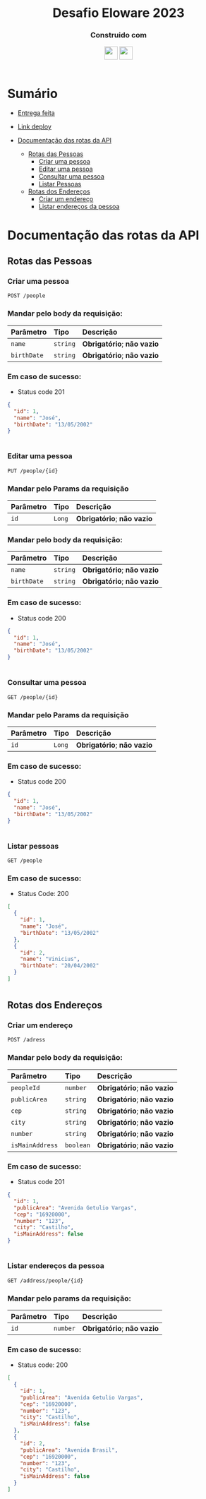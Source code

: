 <h1 align="center">
  Desafio Eloware 2023
</h1>

<div align="center">

  <h3>Construido com</h3>

  <img src="https://img.shields.io/badge/java-%23ED8B00.svg?style=for-the-badge&logo=java&logoColor=white" height="30px"/>
  <img src="https://img.shields.io/badge/spring-%236DB33F.svg?style=for-the-badge&logo=spring&logoColor=white" height="30px"/>

  <!-- Badges source: https://dev.to/envoy_/150-badges-for-github-pnk -->
</div>

<br/>

# Sumário

- [Entrega feita](#done)
- [Link deploy](#deploy)
- [Documentação das rotas da API](#api)

  - [Rotas das Pessoas](#people-routes)
    - [Criar uma pessoa](#post-people)
    - [Editar uma pessoa](#put-people)
    - [Consultar uma pessoa](#get-people-by-id)
    - [Listar Pessoas](#get-people)
  - [Rotas dos Endereços](#address-routes)
    - [Criar um endereço](#post-address)
    - [Listar endereços da pessoa](#get-address-by-people)

  <div id='api'/>

# Documentação das rotas da API

<div id='people-routes'/>

## Rotas das Pessoas

<div id='post-people'/>

### Criar uma pessoa

```http
POST /people
```

<h3>Mandar pelo body da requisição:</h3>

| Parâmetro   | Tipo     | Descrição                      |
| :---------- | :------- | :----------------------------- |
| `name`      | `string` | **Obrigatório**; **não vazio** |
| `birthDate` | `string` | **Obrigatório**; **não vazio** |

<h3>Em caso de sucesso:</h3>

- Status code 201

```json
{
  "id": 1,
  "name": "José",
  "birthDate": "13/05/2002"
}
```

#

<div id='put-people'/>

### Editar uma pessoa

```http
PUT /people/{id}
```

<h3>Mandar pelo Params da requisição</h3>

| Parâmetro | Tipo   | Descrição                      |
| :-------- | :----- | :----------------------------- |
| `id`      | `Long` | **Obrigatório**; **não vazio** |

<h3>Mandar pelo body da requisição:</h3>

| Parâmetro   | Tipo     | Descrição                      |
| :---------- | :------- | :----------------------------- |
| `name`      | `string` | **Obrigatório**; **não vazio** |
| `birthDate` | `string` | **Obrigatório**; **não vazio** |

<h3>Em caso de sucesso:</h3>

- Status code 200

```json
{
  "id": 1,
  "name": "José",
  "birthDate": "13/05/2002"
}
```

#

<div id='get-people-by-id'/>

### Consultar uma pessoa

```http
GET /people/{id}
```

<h3>Mandar pelo Params da requisição</h3>

| Parâmetro | Tipo   | Descrição                      |
| :-------- | :----- | :----------------------------- |
| `id`      | `Long` | **Obrigatório**; **não vazio** |

<h3>Em caso de sucesso:</h3>

- Status code 200

```json
{
  "id": 1,
  "name": "José",
  "birthDate": "13/05/2002"
}
```

#

<div id='get-people'/>

### Listar pessoas

```http
GET /people
```

<h3>Em caso de sucesso:</h3>

- Status Code: 200

```json
[
  {
    "id": 1,
    "name": "José",
    "birthDate": "13/05/2002"
  },
  {
    "id": 2,
    "name": "Vinicius",
    "birthDate": "20/04/2002"
  }
]
```

#

<div id='adress-routes'/>

## Rotas dos Endereços

<div id='post-address'/>

### Criar um endereço

```http
POST /adress
```

<h3>Mandar pelo body da requisição:</h3>

| Parâmetro       | Tipo      | Descrição                      |
| :-------------- | :-------- | :----------------------------- |
| `peopleId`      | `number`  | **Obrigatório**; **não vazio** |
| `publicArea`    | `string`  | **Obrigatório**; **não vazio** |
| `cep`           | `string`  | **Obrigatório**; **não vazio** |
| `city`          | `string`  | **Obrigatório**; **não vazio** |
| `number`        | `string`  | **Obrigatório**; **não vazio** |
| `isMainAddress` | `boolean` | **Obrigatório**; **não vazio** |

<h3>Em caso de sucesso:</h3>

- Status code 201

```json
{
  "id": 1,
  "publicArea": "Avenida Getulio Vargas",
  "cep": "16920000",
  "number": "123",
  "city": "Castilho",
  "isMainAddress": false
}
```

#

<div id='get-address-by-people'/>

### Listar endereços da pessoa

```http
GET /address/people/{id}
```

<h3>Mandar pelo params da requisição:</h3>

| Parâmetro | Tipo     | Descrição                      |
| :-------- | :------- | :----------------------------- |
| `id`      | `number` | **Obrigatório**; **não vazio** |

<h3>Em caso de sucesso:</h3>

- Status code: 200

```json
[
  {
    "id": 1,
    "publicArea": "Avenida Getulio Vargas",
    "cep": "16920000",
    "number": "123",
    "city": "Castilho",
    "isMainAddress": false
  },
  {
    "id": 2,
    "publicArea": "Avenida Brasil",
    "cep": "16920000",
    "number": "123",
    "city": "Castilho",
    "isMainAddress": false
  }
]
```
